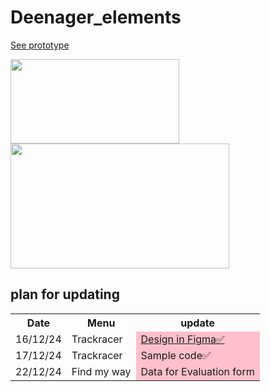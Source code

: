 # Deenager_elements

[See prototype](https://deenager.gitbook.io/deenager)

<img src="https://github.com/user-attachments/assets/04aff52d-2616-408f-a75b-45448a1b6ea9" width="270px;" height="135px"/>



<img src="https://github.com/user-attachments/assets/4a0b332a-b588-4c09-be04-c4955ae4fd39" width="350px;" height="200px">

## plan for updating

<table>
    <tr>
     <th colspan="11">Date</th>
     <th colspan="11">Menu</th>
      <th colspan="11">update</th>
    </tr>
 <tr>
      <td colspan="11">16/12/24</td>
  <td colspan="11">Trackracer</td>
      <td colspan="11" style="background-color:pink;"><a href="https://www.figma.com/design/vUyVUbrBsV791vrSh9eOJ4/Untitled-(Copy)?node-id=0-1&t=3gOv4XgdvKoPgvE7-1">Design in Figma✅</a></td>
    </tr>
 <tr>
      <td colspan="11">17/12/24</td>
  <td colspan="11">Trackracer</td>
      <td colspan="11" style="background-color:pink;">Sample code✅</td>
    </tr>
 <tr>
      <td colspan="11">22/12/24</td>
  <td colspan="11">Find my way</td>
      <td colspan="11" style="background-color:pink;">Data for Evaluation form</td>
    </tr>

